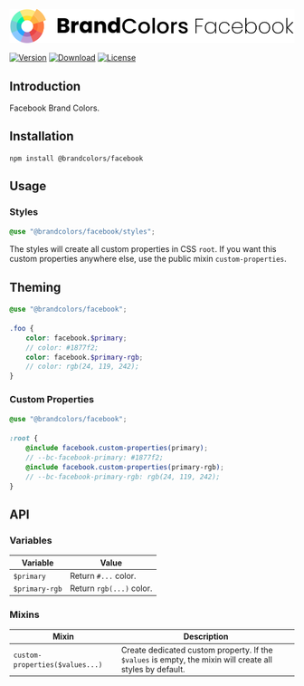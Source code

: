 <div align="center">

![Brand Colors Facebook](.github/logo.svg)

</div>

[![Version](https://flat.badgen.net/npm/v/@brandcolors/facebook)](https://www.npmjs.com/package/@brandcolors/facebook)
[![Download](https://flat.badgen.net/npm/dt/@brandcolors/facebook)](https://www.npmjs.com/package/@brandcolors/facebook)
[![License](https://flat.badgen.net/npm/license/@brandcolors/facebook)](https://www.npmjs.com/package/@brandcolors/facebook)

## Introduction

Facebook Brand Colors.

## Installation

```shell
npm install @brandcolors/facebook
```

## Usage

### Styles

<block-code>

```scss
@use "@brandcolors/facebook/styles";
```

</block-code>

The styles will create all custom properties in CSS `root`. If you want this custom properties anywhere else, use the
public mixin `custom-properties`.

## Theming

```scss
@use "@brandcolors/facebook";

.foo {
    color: facebook.$primary;
    // color: #1877f2;
    color: facebook.$primary-rgb;
    // color: rgb(24, 119, 242);
}
```

### Custom Properties

```scss
@use "@brandcolors/facebook";

:root {
    @include facebook.custom-properties(primary);
    // --bc-facebook-primary: #1877f2;
    @include facebook.custom-properties(primary-rgb);
    // --bc-facebook-primary-rgb: rgb(24, 119, 242);
}
```

## API

### Variables

| Variable | Value |
| --- | --- |
| `$primary` | Return `#...` color. |
| `$primary-rgb` | Return `rgb(...)` color. |

### Mixins

| Mixin | Description |
| --- | --- |
| `custom-properties($values...)` | Create dedicated custom property. If the `$values` is empty, the mixin will create all styles by default. |
